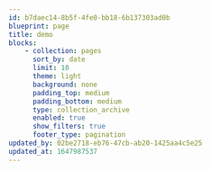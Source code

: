 ```yaml
---
id: b7daec14-8b5f-4fe0-bb18-6b137303ad0b
blueprint: page
title: demo
blocks:
    - collection: pages
      sort_by: date
      limit: 10
      theme: light
      background: none
      padding_top: medium
      padding_bottom: medium
      type: collection_archive
      enabled: true
      show_filters: true
      footer_type: pagination
updated_by: 02be2718-eb76-47cb-ab20-1425aa4c5e25
updated_at: 1647987537
---
```


